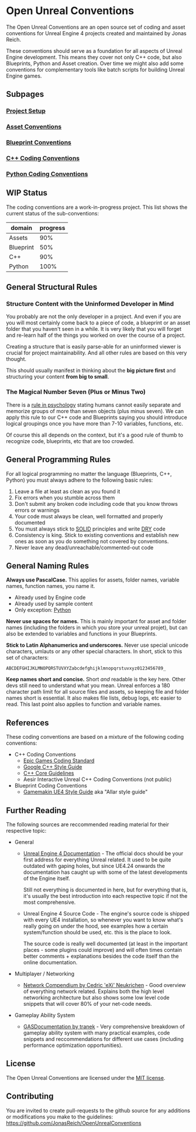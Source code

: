 # Open Unreal Conventions

The Open Unreal Conventions are an open source set of coding and asset conventions for Unreal Engine 4 projects created and maintained by Jonas Reich.

These conventions should serve as a foundation for all aspects of Unreal Engine development. This means they cover not only C++ code, but also Blueprints, Python and Asset creation. Over time we might also add some conventions for complementary tools like batch scripts for building Unreal Engine games.

## Subpages
### [Project Setup](./ProjectSetup.md)
### [Asset Conventions](./UnrealAssets/README.md)
### [Blueprint Conventions](./Blueprint/README.md)
### [C++ Coding Conventions](./C++/README.md)
### [Python Coding Conventions](./Python/README.md)

## WIP Status

The coding conventions are a work-in-progress project. This list shows the current status of the sub-conventions:

| domain    | progress |
|-----------|----------|
| Assets    | 90%      |
| Blueprint | 50%      |
| C++       | 90%      |
| Python    | 100%     |

## General Structural Rules

### Structure Content with the Uninformed Developer in Mind

You probably are not the only developer in a project. And even if you are you will most certainly come back to a piece of code, a blueprint or an asset folder that you haven't seen in a while. It is very likely that you will forget and re-learn half of the things you worked on over the course of a project.

Creating a structure that is easily parse-able for an uninformed viewer is crucial for project maintainability. And all other rules are based on this very thought.

This should usually manifest in thinking about the **big picture first** and structuring your content **from big to small**.

### The Magical Number Seven (Plus or Minus Two)

There is a [rule in psychology](https://en.wikipedia.org/wiki/The_Magical_Number_Seven,_Plus_or_Minus_Two) stating humans cannot easily separate and memorize groups of more than seven objects (plus minus seven).
We can apply this rule to our C++ code and Blueprints saying you should introduce logical groupings once you have more than 7-10 variables, functions, etc.

Of course this all depends on the context, but it's a good rule of thumb to recognize code, blueprints, etc that are too crowded.

## General Programming Rules

For all logical programming no matter the language (Blueprints, C++, Python) you must always adhere to the following basic rules:

1. Leave a file at least as clean as you found it
2. Fix errors when you stumble across them 
3. Don't submit any broken code including code that you know throws errors or warnings
4. Your code must always be clean, well formatted and properly documented
5. You must always stick to [SOLID](https://en.wikipedia.org/wiki/SOLID) principles and write [DRY](https://en.wikipedia.org/wiki/Don%27t_repeat_yourself) code
6. Consistency is king. Stick to existing conventions and establish new ones as soon as you do something not covered by conventions.
7. Never leave any dead/unreachable/commented-out code

## General Naming Rules

**Always use PascalCase.** This applies for assets, folder names, variable names, function names, you name it.

- Already used by Engine code
- Already used by sample content
- Only exception: [Python](Python/Naming.md)

**Never use spaces for names.** This is mainly important for asset and folder names (including the folders in which you store your unreal projet), but can also be extended to variables and functions in your Blueprints.

**Stick to Latin Alphanumerics and underscores.** Never use special unicode characters, umlauts or any other special characters. In short, stick to this set of characters:

```
ABCDEFGHIJKLMNOPQRSTUVXYZabcdefghijklmnopqrstuvxyz0123456789_
```

**Keep names short and concise.** Short _and_ readable is the key here. Other devs still need to understand what you mean. Unreal enforces a 180 character path limit for all source files and assets, so keeping file and folder names short is essential. It also makes file lists, debug logs, etc easier to read. This last point also applies to function and variable names.

## References

These coding conventions are based on a mixture of the following coding conventions:
- C++ Coding Conventions
    - [Epic Games Coding Standard](https://docs.unrealengine.com/en-US/ProductionPipelines/DevelopmentSetup/CodingStandard/index.html)
    - [Google C++ Style Guide](https://google.github.io/styleguide/cppguide.html)
    - [C++ Core Guidelines](http://isocpp.github.io/CppCoreGuidelines/CppCoreGuidelines)
    - Aesir Interactive Unreal C++ Coding Conventions (not public)
- Blueprint Coding Conventions
    - [Gamemakin UE4 Style Guide](https://github.com/Allar/ue4-style-guide) aka "Allar style guide"

## Further Reading

The following sources are reccommended reading material for their respective topic:

- General
    - [Unreal Engine 4 Documentation](https://docs.unrealengine.com/en-US/index.html) - The official docs should be your first address for everything Unreal related. It used to be quite outdated with gaping holes, but since UE4.24 onwards the documentation has caught up with some of the latest developments of the Engine itself.

        Still not everything is documented in here, but for everything that is, it's usually the best introduction into each respective topic if not the most comprehensive.

    - Unreal Engine 4 Source Code - The engine's source code is shipped with every UE4 installation, so whenever you want to know what's really going on under the hood, see examples how a certain system/function should be used, etc. this is the place to look.

        The source code is really well documented (at least in the important places - some plugins could improve) and will often times contain better comments + explanations besides the code itself than the online documentation.

- Multiplayer / Networking
    - [Network Compendium by Cedric 'eXi' Neukrichen](http://cedric-neukirchen.net/Downloads/Compendium/UE4_Network_Compendium_by_Cedric_eXi_Neukirchen.pdf) - Good overview of everything network related. Explains both the high level networking architecture but also shows some low level code snippets that will cover 80% of your net-code needs.

- Gameplay Ability System
    - [GASDocumentation by tranek](https://github.com/tranek/GASDocumentation) - Very comprehensive breakdown of gameplay ability system with many practical examples, code snippets and reccommendations for different use cases (including performance optimization opportunities).

## License

The Open Unreal Conventions are licensed under the [MIT license](LICENSE.md).

## Contributing

You are invited to create pull-requests to the github source for any additions or modifications you make to the guidelines:
https://github.com/JonasReich/OpenUnrealConventions
